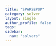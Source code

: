 ```yaml
---
title: "SPARSEPOP"
category: solver
layout: single
author_profile: false
tags: 
sidebar:
  nav: "solvers"
---
```

